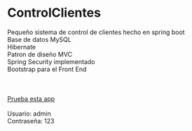 # ControlClientes
 Pequeño sistema de control de clientes hecho en spring boot
 </br>
Base de datos MySQL 
</br>
Hibernate
</br>
Patron de diseño MVC
</br>
Spring Security implementado
</br>
Bootstrap para el Front End
</br>
</br>
</br>
</br>
<a href="https://jeremiasoviedo1.herokuapp.com/" target="_blank"> Prueba esta app </a>
</br>
</br>
Usuario: admin
</br>
Contraseña: 123


